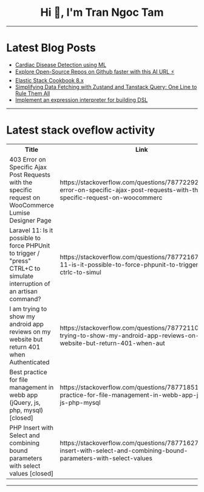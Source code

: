 <h1 align="center">Hi 👋, I'm Tran Ngoc Tam</h1>

---

# Latest Blog Posts 
<!-- BLOG-POST-LIST:START -->
- [Cardiac Disease Detection using ML](https://dev.to/0sujal/cardiac-disease-detection-using-ml-31c5)
- [Explore Open-Source Repos on Github faster with this AI URL ⚡️](https://dev.to/commanddash/explore-open-source-repos-on-github-faster-with-this-ai-url-3fpf)
- [Elastic Stack Cookbook 8.x](https://dev.to/cloudnative_eng/elastic-stack-cookbook-8x-1j67)
- [Simplifying Data Fetching with Zustand and Tanstack Query: One Line to Rule Them All](https://dev.to/androbro/simplifying-data-fetching-with-zustand-and-tanstack-query-one-line-to-rule-them-all-3k87)
- [Implement an expression interpreter for building DSL](https://dev.to/ccbhj/implement-an-expression-interpreter-for-building-dsl-3908)
<!-- BLOG-POST-LIST:END -->

---

# Latest stack oveflow activity
<table>
  <tr><th>Title</th><th>Link</th></tr>
  <!-- STACKOVERFLOW:START --><tr><td>403 Error on Specific Ajax Post Requests with the specific request on WooCommerce Lumise Designer Page</td><td>https://stackoverflow.com/questions/78772292/403-error-on-specific-ajax-post-requests-with-the-specific-request-on-woocommerc</td></tr><tr><td>Laravel 11: Is it possible to force PHPUnit to trigger / &quot;press&quot; CTRL+C to simulate interruption of an artisan command?</td><td>https://stackoverflow.com/questions/78772167/laravel-11-is-it-possible-to-force-phpunit-to-trigger-press-ctrlc-to-simul</td></tr><tr><td>I am trying to show my android app reviews on my website but return 401 when Authenticated</td><td>https://stackoverflow.com/questions/78772110/i-am-trying-to-show-my-android-app-reviews-on-my-website-but-return-401-when-aut</td></tr><tr><td>Best practice for file management in webb app &lpar;jQuery, js, php, mysql&rpar; [closed]</td><td>https://stackoverflow.com/questions/78771851/best-practice-for-file-management-in-webb-app-jquery-js-php-mysql</td></tr><tr><td>PHP Insert with Select and combining bound parameters with select values [closed]</td><td>https://stackoverflow.com/questions/78771627/php-insert-with-select-and-combining-bound-parameters-with-select-values</td></tr><!-- STACKOVERFLOW:END -->
</table>

---


